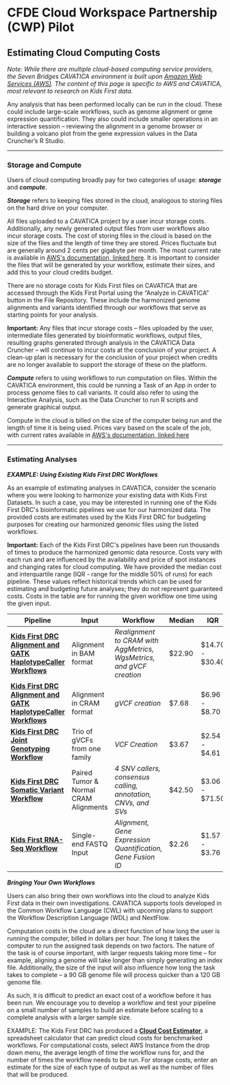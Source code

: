 # CFDE Cloud Workspace Partnership (CWP) Pilot
## Estimating Cloud Computing Costs
_Note: While there are multiple cloud-based computing service providers, the Seven Bridges CAVATICA environment is built upon [Amazon Web Services (AWS)](https://aws.amazon.com/). The content of this page is specific to AWS and CAVATICA, most relevant to research on Kids First data._

Any analysis that has been performed locally can be run in the cloud. These could include large-scale workflows, such as genome alignment or gene expression quantification. They also could include smaller operations in an interactive session – reviewing the alignment in a genome browser or building a volcano plot from the gene expression values in the Data Cruncher’s R Studio.

---
### Storage and Compute
Users of cloud computing broadly pay for two categories of usage: ___storage___ and ___compute___.

___Storage___ refers to keeping files stored in the cloud, analogous to storing files on the hard drive on your computer.

All files uploaded to a CAVATICA project by a user incur storage costs. Additionally, any newly generated output files from user workflows also incur storage costs. The cost of storing files in the cloud is based on the size of the files and the length of time they are stored. Prices fluctuate but are generally around 2 cents per gigabyte per month. The most current rate is available in [AWS's documentation, linked here](https://aws.amazon.com/s3/pricing/). It is important to consider the files that will be generated by your workflow, estimate their sizes, and add this to your cloud credits budget.

There are no storage costs for Kids First files on CAVATICA that are accessed through the Kids First Portal using the “Analyze in CAVATICA” button in the File Repository. These include the harmonized genome alignments and variants identified through our workflows that serve as starting points for your analysis.

__Important:__ Any files that incur storage costs – files uploaded by the user, intermediate files generated by bioinformatic workflows, output files, resulting graphs generated through analysis in the CAVATICA Data Cruncher – will continue to incur costs at the conclusion of your project. A clean-up plan is necessary for the conclusion of your project when credits are no longer available to support the storage of these on the platform.

___Compute___ refers to using workflows to run computation on files. Within the CAVATICA environment, this could be running a Task of an App in order to process genome files to call variants. It could also refer to using the Interactive Analysis, such as the Data Cruncher to run R scripts and generate graphical output.

Compute in the cloud is billed on the size of the computer being run and the length of time it is being used. Prices vary based on the scale of the job, with current rates available in [AWS's documentation, linked here](https://aws.amazon.com/ec2/pricing/on-demand/)

---
### Estimating Analyses

___EXAMPLE: Using Existing Kids First DRC Workflows___

As an example of estimating analyses in CAVATICA, consider the scenario where you were looking to harmonize your existing data with Kids First Datasets.  In such a case, you may be interested in running one of the Kids First DRC's bioinformatic pipelines we use for our harmonized data. The provided costs are estimates used by the Kids First DRC for budgeting purposes for creating our harmonized genomic files using the listed workflows.

__Important:__ Each of the Kids First DRC's pipelines have been run thousands of times to produce the harmonized genomic data resource. Costs vary with each run and are influenced by the availability and price of spot instances and changing rates for cloud computing. We have provided the median cost and interquartile range (IQR - range for the middle 50% of runs) for each pipeline. These values reflect historical trends which can be used for estimating and budgeting future analyses; they do not represent guaranteed costs. Costs in the table are for running the given workflow one time using the given input.

| Pipeline | Input | Workflow | Median | IQR |
| ----------- | ----------- | ----------- | ----------- | ----------- |
| [**Kids First DRC Alignment and GATK HaplotypeCaller Workflows**](https://github.com/kids-first/kf-alignment-workflow) | Alignment in BAM format | _Realignment to CRAM with AggMetrics, WgsMetrics, and gVCF creation_ | $22.90 | $14.70 - $30.40 |
| [**Kids First DRC Alignment and GATK HaplotypeCaller Workflows**](https://github.com/kids-first/kf-alignment-workflow) | Alignment in CRAM format | _gVCF creation_ |  $7.68 | $6.96 - $8.70 |
| [**Kids First DRC Joint Genotyping Workflow**](https://github.com/kids-first/kf-alignment-workflow) | Trio of gVCFs from one family | _VCF Creation_ | $3.67 | $2.54 - $4.61 |
| [**Kids First DRC Somatic Variant Workflow**](https://github.com/kids-first/kf-somatic-workflow) |  Paired Tumor & Normal CRAM Alignments | _4 SNV callers, consensus calling, annotation, CNVs, and SVs_  | $42.50 | $3.06 - $71.50 |
| [**Kids First RNA-Seq Workflow**](https://github.com/kids-first/kf-rnaseq-workflow) | Single-end FASTQ Input | _Alignment, Gene Expression Quantification, Gene Fusion ID_ | $2.26 | $1.57 - $3.76 |

___Bringing Your Own Workflows___

Users can also bring their own workflows into the cloud to analyze Kids First data in their own investigations. CAVATICA supports tools developed in the Common Workflow Language (CWL) with upcoming plans to support the Workflow Description Language (WDL) and NextFlow.

Computation costs in the cloud are a direct function of how long the user is running the computer, billed in dollars per hour. The long it takes the computer to run the assigned task depends on two factors. The nature of the task is of course important, with larger requests taking more time – for example, aligning a genome will take longer than simply generating an index file. Additionally, the size of the input will also influence how long the task takes to complete – a 90 GB genome file will process quicker than a 120 GB genome file.

As such, it is difficult to predict an exact cost of a workflow before it has been run. We encourage you to develop a workflow and test your pipeline on a small number of samples to build an estimate before scaling to a complete analysis with a larger sample size.

EXAMPLE: The Kids First DRC has produced a [__Cloud Cost Estimator__](https://docs.google.com/spreadsheets/d/1_z6JxJxxbZj0qQ2-i6In2XntLkNDLiNB/edit?usp=sharing&ouid=114381528003679826426&rtpof=true&sd=true), a spreadsheet calculator that can predict cloud costs for benchmarked workflows. For computational costs, select AWS Instance from the drop down menu, the average length of time the workflow runs for, and the number of times the workflow needs to be run. For storage costs, enter an estimate for the size of each type of output as well as the number of files that will be produced.
